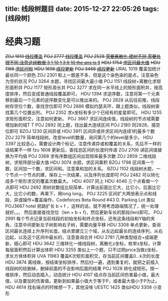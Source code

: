 title: 线段树题目
date: 2015-12-27 22:05:26
tags: [线段树]
---

# **经典习题**

~~ZOJ   1610  [线段覆盖](http://www.bywend.com/2015/12/28/xianduanshu/ZOJ-1610/)~~
~~POJ   2777  [线段覆盖](http://www.bywend.com/2015/12/28/xianduanshu/POJ-2777/)~~
~~POJ   2528  [需要离散化,建树不同,需要处理不同,注意这组数据 3 1 10 1 3 6 10  the ans is 3](http://www.bywend.com/2015/12/28/xianduanshu/POJ-2528/)~~
~~HDU   1754  [求区间最大值](http://www.bywend.com/2015/12/28/xianduanshu/HDU-1754/)~~
~~HDU   1166  [求区间和](http://www.bywend.com/2015/12/28/xianduanshu/HDU-1166/)~~<!-- more -->
~~HDU   1698  [成段更新](http://www.bywend.com/2015/12/29/xianduanshu/HDU-1698/)~~
~~POJ     3468    [成段更新](http://www.bywend.com/2015/12/28/xianduanshu/POJ-3468)~~
URAL    1019    覆盖加统计最长同一个颜色
ZOJ     2301    和上一题差不多，但是这个染色染的是点，注意染色为空的状况
POJ     3264    水题，寻找区间最大最小值
POJ     1151    线段树+离散化求矩形面积并
POJ     1177    矩形周长并
POJ     3277    求在同一水平线上的矩形面积并，按高度排序，然后变成普通线段覆盖即可。
HDU     1394    求逆序数，注意将第一个元素移到最后一个元素的逆序数变化是可以推出来的。
POJ     2828    从后往前推，线段树存空位个数，查找空位即可
POJ     2886    模拟约瑟夫环，跟上题类似，线段树查找第几个位置出列。
POJ     2352    求x坐标有多少个已经有的星星即可。
HDU     1255    求矩形面积交，注意如何更新。
POJ     3667    求区间连续值，线段树的节点域需要增加新的域T T
POJ     2892    同上题，找出最大连续区间
POJ     2180    同2828，插空位即可
BZOJ    1230    区间异或
HDU     3911    区间异或并求区间内连续1的最多个数
ZOJ     3279    简单线段树。改变level的数量，询问第几个的level是多少。
HDU     3397    比较恶心，需要设计两个标记，注意传递异或和覆盖的关系，先后不一样的话结果不一样
fzu     1608    更新后，查找总区间的长度时传递
ZOJ     2706    讲区间值替换为平均值
POJ     3368    求有序数组区间出现频率最多次数
ZOJ     2859    二维线段树，求矩阵部分最大值
HDU     3074    水题，求区间乘积
BZOJ    1798    区间乘一个数，区间加一个数，求区间和。注意乘和加的关系。
BZOJ    1102    线段树水题，一个节点一个节点的建，保存上一次结果，以及序列长度即可
POJ     2482    可以转化成多个矩形求交的覆盖次数最大。
HDU     4007    同上
HDU     4046    三个点看做一个点即可
HDU     2492    用树状数组比较简单，计算出前面比它大，比它小，后面比它大，比它小的数，再乘下，用long long。
POJ     3225    区间扩大两倍表示点和线段，异或操作+覆盖操作，Codeforces Beta Round #43 D. Parking Lot 类似 POJ3667 hotel 把路扩长 b + f ，这样的话，就不用考虑路端情况了，统一处理就好。。。 然后直接查找空位（len + b + f)，然后更新车长的那段(len)即可。
POJ     2991    每个节点记录当前线段的初始坐标和终点坐标，还有这条线段和Y轴的夹角，注意中间更新左子树影响右子树，需要向量平移
HDU     3308    单点更新，查询区间最长连续上升序列长度。结点里建立三个域，从左边起最长的连续序列，从右边起，以及这个区间中最长的，注意查询合并
HDU     2781    几种类型结合+成端更新，细心即可
HDU     3642    三维转化一维线段树，离散化z坐标，枚举z坐标，计算每层面积然后计算出体积
HDU     3255    类似上一个题，只不过把price当做z坐标，求长方体体积并
UVA     11983   覆盖K次矩形面积交，存当前区间覆盖0...k次的长度
HDU     3874    离线做，按结束坐标排序，然后扫一遍，遇到重复的，就把之前插入线段树的给删掉，删掉前面的不会影响后面的结果
POJ     1028    转化成矩形。按一维排序，然后动态插入，动态统计
HDU     4107    结点存当前区间伤害最小值，最大值，以及要加的伤害值。更新到如果最小值大于等于P，或者最大值小于P为止。
HDU     4614    找右端点的时候想一下，其他没啥
UESTC   1425    类似HDU 3308 小变形
